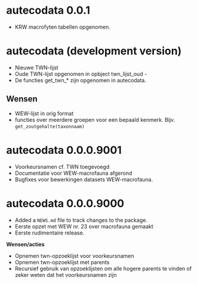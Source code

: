 # autecodata 0.0.1

* KRW macrofyten tabellen opgenomen.

# autecodata (development version)

* Nieuwe TWN-lijst 
* Oude TWN-lijst opgenomen in opbject twn_lijst_oud - 
* De functies get_twn_* zijn opgenomen in autecodata.

## Wensen

* WEW-lijst in orig format
* functies over meerdere groepen voor een bepaald kenmerk. Bijv. `get_zoutgehalte(taxonnaam)`

# autecodata 0.0.0.9001

* Voorkeursnamen cf. TWN toegevoegd
* Documentatie voor WEW-macrofauna afgerond
* Bugfixes voor bewerkingen datasets WEW-macrofauna.

# autecodata 0.0.0.9000

* Added a `NEWS.md` file to track changes to the package.
* Eerste opzet met WEW nr. 23 over macrofauna gemaakt
* Eerste rudimentaire release.

**Wensen/acties**

* Opnemen twn-opzoeklijst voor voorkeursnamen
* Opnemen twn-opzoeklijst met parents
* Recursief gebruik van opzoeklijsten om alle hogere parents te vinden of zeker weten dat het voorkeursnamen zijn



